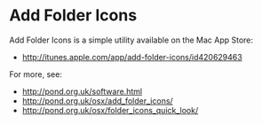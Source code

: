 Add Folder Icons
================

Add Folder Icons is a simple utility available on the Mac App Store:

- http://itunes.apple.com/app/add-folder-icons/id420629463

For more, see:

- http://pond.org.uk/software.html
- http://pond.org.uk/osx/add_folder_icons/
- http://pond.org.uk/osx/folder_icons_quick_look/
